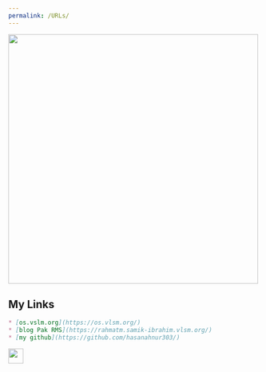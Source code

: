 ```yaml
---
permalink: /URLs/
---
```


<img src= "https://1.bp.blogspot.com/-nF6E3bj94gY/XO4J5M3BsXI/AAAAAAAAG2Y/wqO5Uqay6D4Ao2Oyh2i_f-DXZWY-T1B0wCLcBGAs/s1600/gif.gif" width="500">

## My Links
```markdown
* [os.vslm.org](https://os.vlsm.org/)
* [blog Pak RMS](https://rahmatm.samik-ibrahim.vlsm.org/)
* [my github](https://github.com/hasanahnur303/)
```

<a href="https://hasanahnur303.github.io/os201/">
<img src="https://i.ibb.co/jycjhwg/back.png" width="30">
</a>

